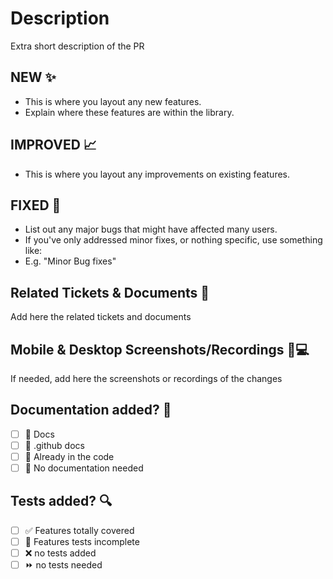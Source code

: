 # Description

Extra short description of the PR

## NEW ✨

- This is where you layout any new features.
- Explain where these features are within the library.

## IMPROVED 📈

- This is where you layout any improvements on existing features.

## FIXED 🐛

- List out any major bugs that might have affected many users.
- If you've only addressed minor fixes, or nothing specific, use something like:
- E.g. "Minor Bug fixes"

## Related Tickets & Documents 📑

Add here the related tickets and documents

## Mobile & Desktop Screenshots/Recordings 📱💻

If needed, add here the screenshots or recordings of the changes

## Documentation added? 📜

- [ ] 📓 Docs
- [ ] 📜 .github docs
- [ ] 📕 Already in the code
- [ ] 🙅 No documentation needed

## Tests added? 🔍

- [ ] ✅ Features totally covered
- [ ] 🚧 Features tests incomplete
- [ ] ❌ no tests added
- [ ] ⏩ no tests needed
